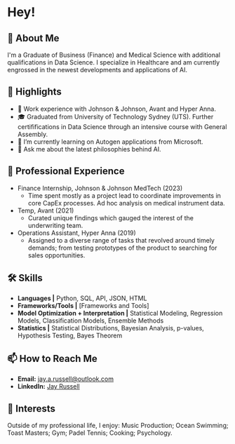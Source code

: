 # Hey!

## 👋 About Me

I'm a Graduate of Business (Finance) and Medical Science with additional qualifications in Data Science. I specialize in Healthcare and am currently engrossed in the newest developments and applications of AI.

## 🌟 Highlights

- 🚀 Work experience with Johnson & Johnson, Avant and Hyper Anna.
- 🎓 Graduated from University of Technology Sydney (UTS). Further certififications in Data Science through an intensive course with General Assembly.
- 🌱 I’m currently learning on Autogen applications from Microsoft.
- 💬 Ask me about the latest philosophies behind AI.

## 💼 Professional Experience

- Finance Internship, Johnson & Johnson MedTech (2023)
  - Time spent mostly as a project lead to coordinate improvements in core CapEx processes. Ad hoc analysis on medical instrument data. 
- Temp, Avant (2021)
  - Curated unique findings which gauged the interest of the underwriting team.
- Operations Assistant, Hyper Anna (2019)
  - Assigned to a diverse range of tasks that revolved around timely demands; from testing prototypes of the product to searching for sales opportunities.

## 🛠️ Skills

- **Languages |** Python, SQL, API, JSON, HTML
- **Frameworks/Tools |** [Frameworks and Tools]
- **Model Optimization + Interpretation |** Statistical Modeling, Regression Models, Classification Models, Ensemble Methods 
- **Statistics |** Statistical Distributions, Bayesian Analysis, p-values, Hypothesis Testing, Bayes Theorem

## 📫 How to Reach Me

- **Email:** jay.a.russell@outlook.com
- **LinkedIn:** [Jay Russell](https://www.linkedin.com/in/jay-a-russell/)

## 🎉 Interests

Outside of my professional life, I enjoy: Music Production; Ocean Swimming; Toast Masters; Gym; Padel Tennis; Cooking; Psychology.

